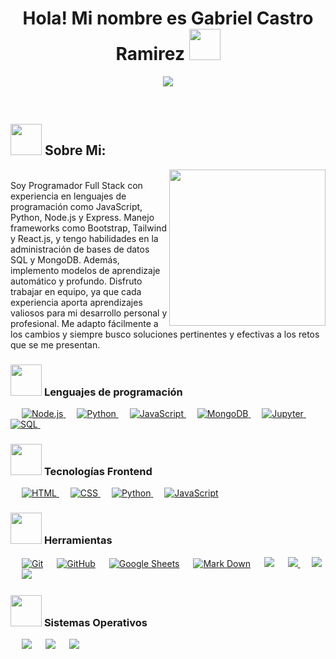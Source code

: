 <h1 align="center">Hola! Mi nombre es Gabriel Castro Ramirez 
  <img src = "https://github.com/7oSkaaa/7oSkaaa/blob/main/Images/about_me.gif?raw=true" width = 50px>
</h1>
<p align="center">
  <a href="https://github.com/DenverCoder1/readme-typing-svg">
    <img src="https://readme-typing-svg.herokuapp.com?font=Fira+Code&color=%2336BCF7&size=30&center=true&vCenter=true&width=700&height=70&lines=Desarrollador+Full+Stack;Analista+de+Datos;Entusiasta+de+Ciencia+de+Datos;Siempre+Aprendiendo+Nuevas+Tecnologías">
  </a>
</p>
<br>

## <picture><img src = "https://github.com/7oSkaaa/7oSkaaa/blob/main/Images/about_me.gif?raw=true" width = 50px></picture> Sobre Mi:
<picture> <img align="right" src="https://github.com/7oSkaaa/7oSkaaa/blob/main/Images/Right_Side.gif?raw=true" width = 250px></picture>
<br>
Soy Programador Full Stack con experiencia en lenguajes de
programación como JavaScript, Python, Node.js y Express. Manejo
frameworks como Bootstrap, Tailwind y React.js, y tengo
habilidades en la administración de bases de datos SQL y MongoDB.
Además, implemento modelos de aprendizaje automático y profundo.
Disfruto trabajar en equipo, ya que cada experiencia aporta
aprendizajes valiosos para mi desarrollo personal y profesional.
Me adapto fácilmente a los cambios y siempre busco soluciones
pertinentes y efectivas a los retos que se me presentan.
<br>

### <picture> <img src = "https://github.com/7oSkaaa/7oSkaaa/blob/main/Images/Programming_Languages.gif?raw=true" width = 50px>  </picture> Lenguajes de programación
<p align="left"> 
  &emsp; 
  <a href="https://nodejs.org/" target="_blank"> 
    <img alt="Node.js" src="https://img.shields.io/badge/Node.js%20-%23339933.svg?style=plastic&logo=node.js&logoColor=white">
  </a> 
  &emsp;
  <a href="https://www.python.org/" target="_blank"> 
    <img alt="Python" src="https://img.shields.io/badge/Python%20-%2314354C.svg?style=plastic&logo=python&logoColor=white">
  </a> 
  &emsp;
  <a href="https://developer.mozilla.org/en-US/docs/Web/JavaScript" target="_blank"> 
    <img alt="JavaScript" src="https://img.shields.io/badge/JavaScript%20-%23F7DF1E.svg?style=plastic&logo=javascript&logoColor=black">
  </a>
  &emsp;
  <a href="https://www.mongodb.com/" target="_blank"> 
    <img alt="MongoDB" src="https://img.shields.io/badge/MongoDB%20-%2347A248.svg?style=plastic&logo=mongodb&logoColor=white">
  </a>
  &emsp;
  <a href="https://jupyter.org/" target="_blank"> 
    <img alt="Jupyter" src="https://img.shields.io/badge/Jupyter%20-%23F37626.svg?style=plastic&logo=jupyter&logoColor=white">
  </a>
  &emsp;
  <a href="https://www.mysql.com/" target="_blank"> 
    <img alt="SQL" src="https://img.shields.io/badge/MySQL%20-%2300f.svg?style=plastic&logo=mysql&logoColor=white">
  </a>
  &emsp;
</p>

### <picture> <img src = "https://github.com/7oSkaaa/7oSkaaa/blob/main/Images/Front_End.gif?raw=true" width = 50px>  </picture> Tecnologías Frontend
<p align="left"> 
  &emsp; 
  <a href="https://www.w3.org/html/" target="_blank"> 
   <img alt="HTML" src="https://img.shields.io/badge/HTML5%20-%23E34F26.svg?style=plastic&logo=html5&logoColor=white">
  </a>   
  &emsp;
  <a href="https://www.w3schools.com/css/" target="_blank">
    <img alt="CSS" src="https://img.shields.io/badge/CSS%20-%231572B6.svg?style=plastic&logo=css3&logoColor=white">
  </a> 
  &emsp;
  <a href="https://www.python.org" target="_blank">
    <img alt="Python" src="https://img.shields.io/badge/react-%2361DAFB.svg?style=plastic&logo=React&logoColor=black">
  </a>
  &emsp;
  <a href="https://developer.mozilla.org/en-US/docs/Web/JavaScript" target="_blank"> 
     <img alt="JavaScript" src="https://img.shields.io/badge/JavaScript%20-%23F7DF1E.svg?style=plastic&logo=javascript&logoColor=black">
   </a>
</p>

 ### <picture> <img src = "https://github.com/7oSkaaa/7oSkaaa/blob/main/Images/Software_Tools.gif?raw=true" width = 50px>  </picture> Herramientas
 
<p align="left">
  &emsp;
    <a href="#"><img alt="Git" src="https://img.shields.io/badge/Git%20-%23F05033.svg?style=plastic&logo=git&logoColor=white"></a>
  &emsp;
    <a href="#"><img alt="GitHub" src="https://img.shields.io/badge/github-%23181717.svg?style=plastic&logo=github&logoColor=white"></a>
  &emsp;
    <a href="#"><img alt="Google Sheets" src="https://img.shields.io/badge/Google%20Sheets%20-%2334A853.svg?style=plastic&logo=google%20sheets&logoColor=white"></a>
  &emsp;
    <a href="#"><img alt="Mark Down" src="https://img.shields.io/badge/Markdown-000000?style=plastic&logo=markdown&logoColor=white"></a>
    &emsp;
    <a href="#"><img src="https://img.shields.io/badge/mysql-%234479A1.svg?&style=plastic&logo=mysql&logoColor=white"/></a>
   &emsp;
  <a href="https://www.mongodb.com/" target="_blank">
    <img src="https://img.shields.io/badge/mongodb-%2347A248.svg?&style=plastic&logo=mongodb&logoColor=white"/>
  </a>
  &emsp;
  <a href="https://code.visualstudio.com/" target="_blank">
    <img src="https://img.shields.io/badge/VSCode-%23007ACC.svg?&style=plastic&logo=visual-studio-code&logoColor=white"/>
  </a>
  &emsp;
  <a href="https://powerbi.microsoft.com/" target="_blank">
    <img src="https://img.shields.io/badge/PowerBI-F2C811.svg?&style=plastic&logo=power-bi&logoColor=black"/>
  </a>
</p>

 ### <picture> <img src = "https://github.com/7oSkaaa/7oSkaaa/blob/main/Images/OS.gif?raw=true" width = 50px>  </picture> Sistemas Operativos
<p align="left">
  &emsp;
    <a href="#"><img src="https://img.shields.io/badge/Linux-FCC624?style=plastic&logo=linux&logoColor=black"></a>
  &emsp;
    <a href="#"><img src="https://img.shields.io/badge/Ubuntu-E95420?style=plastic&logo=ubuntu&logoColor=white"></a>
  &emsp;
    <a href="#"><img src="https://img.shields.io/badge/Windows-0078D6?style=plastic&logo=windows&logoColor=white"></a>
</p>




